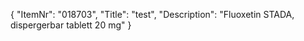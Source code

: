 {
  "ItemNr": "018703",
  "Title": "test",
  "Description": "Fluoxetin STADA, dispergerbar tablett 20 mg"
}